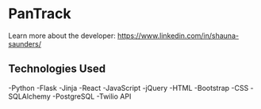 # PanTrack

Learn more about the developer: https://www.linkedin.com/in/shauna-saunders/

## Technologies Used
-Python
-Flask
-Jinja
-React
-JavaScript
-jQuery
-HTML
-Bootstrap
-CSS
-SQLAlchemy
-PostgreSQL
-Twilio API